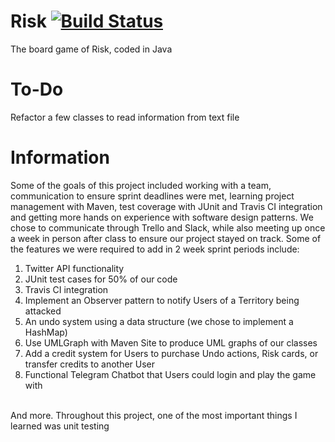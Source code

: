 # Risk [![Build Status](https://travis-ci.com/AMitchell719/Risk.svg?branch=master)](https://travis-ci.com/AMitchell719/Risk)
The board game of Risk, coded in Java

# To-Do
Refactor a few classes to read information from text file<br/>

# Information
Some of the goals of this project included working with a team, communication to ensure sprint deadlines were met, learning project management with Maven, test coverage with JUnit and Travis CI integration and getting more hands on experience with software design patterns. We chose to communicate through Trello and Slack, while also meeting up once a week in person after class to ensure our project stayed on track. Some of the features we were required to add in 2 week sprint periods include:

1. Twitter API functionality<br/>
2. JUnit test cases for 50% of our code<br/>
3. Travis CI integration<br/>
4. Implement an Observer pattern to notify Users of a Territory being attacked<br/>
5. An undo system using a data structure (we chose to implement a HashMap)<br/>
6. Use UMLGraph with Maven Site to produce UML graphs of our classes<br/>
7. Add a credit system for Users to purchase Undo actions, Risk cards, or transfer credits to another User<br/>
8. Functional Telegram Chatbot that Users could login and play the game with<br/><br/>

And more. Throughout this project, one of the most important things I learned was unit testing
